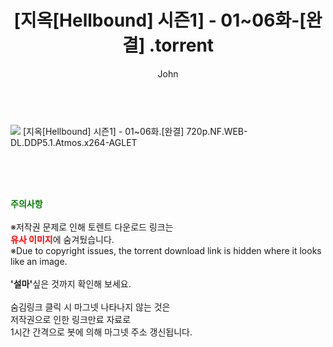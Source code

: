 ﻿---
layout: post
title:  "                   [지옥[Hellbound] 시즌1] - 01~06화-[완결]                .torrent"
author: John
categories: [ 넷플릭스 ]
tags: [  ]
image: ps://torrentrj58.com/uploadfile/full/1e88a3107cc213ffe1896ef933599644885918f4 
description: "                   [지옥[Hellbound] 시즌1] - 01~06화-[완결]                 torrent 정보 공유"
toc: true
toc_sticky: true
---

<br>
<img src="https://torrentrj58.com/uploadfile/full/1e88a3107cc213ffe1896ef933599644885918f4.jpg"/>
 [지옥[Hellbound] 시즌1] - 01~06화.[완결] 720p.NF.WEB-DL.DDP5.1.Atmos.x264-AGLET    
    
<br><br><br>
<p data-ke-size="size16"><b><span style="color: green;">주의사항</span></b><br /><br />※저작권 문제로 인해 토렌트 다운로드 링크는<br /><b><span style="color: red;">유사 이미지</span></b>에 숨겨뒀습니다.<br />※Due to copyright issues, the torrent download link is hidden where it looks like an image.<br /><br /><b>'설마'</b>싶은 것까지 확인해 보세요.<br /><br />숨김링크 클릭 시 마그넷 나타나지 않는 것은<br />저작권으로 인한 링크만료 자료로<br />1시간 간격으로 봇에 의해 마그넷 주소 갱신됩니다.</p>
